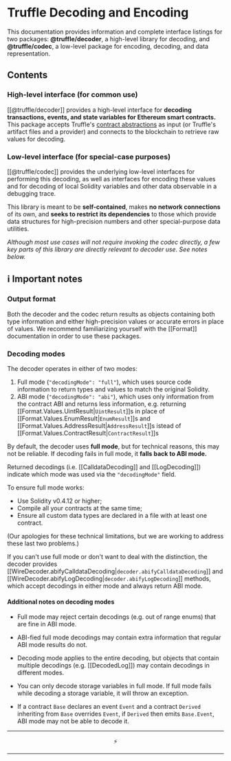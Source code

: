 # Truffle Decoding and Encoding

This documentation provides information and complete interface listings for
two packages: **@truffle/decoder**, a high-level library for decoding, and
**@truffle/codec**, a low-level package for encoding, decoding, and data
representation.


## Contents

### High-level interface (for common use)

[[@truffle/decoder]] provides a high-level interface for **decoding
transactions, events, and state variables for Ethereum smart contracts.**
This package accepts Truffle's
[contract abstractions](https://www.trufflesuite.com/docs/truffle/reference/contract-abstractions)
as input (or Truffle's artifact files and a provider) and connects to the
blockchain to retrieve raw values for decoding.

### Low-level interface (for special-case purposes)

[[@truffle/codec]] provides the underlying low-level interfaces for performing
this decoding, as well as interfaces for encoding these values and for
decoding of local Solidity variables and other
data observable in a debugging trace.

This library is meant to be **self-contained**, makes **no network connections** of its
own, and **seeks to restrict its dependencies** to those which provide data
structures for high-precision numbers and other special-purpose data utilities.

_Although most use cases will not require invoking the codec directly, a
few key parts of this library are directly relevant to decoder use. See
notes below._

## ℹ️ Important notes

### Output format

Both the decoder and the codec return results as objects containing both type
information and either high-precision values or accurate errors in place of
values. We recommend familiarizing yourself with the [[Format]] documentation
in order to use these packages.

### Decoding modes

The decoder operates in either of two modes:
  1. Full mode (`"decodingMode": "full"`), which uses source code information
     to return types and values to match the original Solidity.
  2. ABI mode (`"decodingMode": "abi"`), which uses only information from the
     contract ABI and returns less information, e.g. returning
     [[Format.Values.UintResult|`UintResult`]]s in place of
     [[Format.Values.EnumResult|`EnumResult`]]s
     and [[Format.Values.AddressResult|`AddressResult`]]s istead of
     [[Format.Values.ContractResult|`ContractResult`]]s

By default, the decoder uses **full mode**, but for technical reasons, this may
not be reliable. If decoding fails in full mode, it **falls back to ABI mode.**

Returned decodings (i.e. [[CalldataDecoding]] and [[LogDecoding]]) indicate
which mode was used via the `"decodingMode"` field.

To ensure full mode works:
  * Use Solidity v0.4.12 or higher;
  * Compile all your contracts at the same time;
  * Ensure all custom data types are declared in a file with at least one contract.

(Our apologies for these technical limitations, but we are working to address
these last two problems.)

If you can't use full mode or don't want to deal with the distinction,
the decoder provides
[[WireDecoder.abifyCalldataDecoding|`decoder.abifyCalldataDecoding`]]
and [[WireDecoder.abifyLogDecoding|`decoder.abifyLogDecoding`]] methods,
which accept decodings in either mode and always return ABI mode.

#### Additional notes on decoding modes

- Full mode may reject certain decodings (e.g. out of range enums) that are
  fine in ABI mode.

- ABI-fied full mode decodings may contain extra information that regular ABI
  mode results do not.

- Decoding mode applies to the entire decoding, but objects that contain
  multiple decodings (e.g. [[DecodedLog]]) may contain decodings in different
  modes.

- You can only decode storage variables in full mode. If full mode fails
  while decoding a storage variable, it will throw an exception.

- If a contract `Base` declares an event `Event` and a contract `Derived`
  inheriting from `Base` overrides `Event`, if `Derived` then emits
  `Base.Event`, ABI mode may not be able to decode it.

---

<p align="center">
⚡
</p>

---
